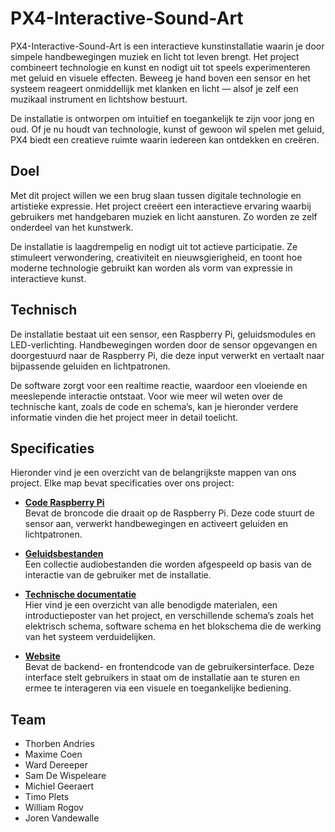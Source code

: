 # PX4-Interactive-Sound-Art

PX4-Interactive-Sound-Art is een interactieve kunstinstallatie waarin je door simpele handbewegingen muziek en licht tot leven brengt. Het project combineert technologie en kunst en nodigt uit tot speels experimenteren met geluid en visuele effecten. Beweeg je hand boven een sensor en het systeem reageert onmiddellijk met klanken en licht — alsof je zelf een muzikaal instrument en lichtshow bestuurt.

De installatie is ontworpen om intuïtief en toegankelijk te zijn voor jong en oud. Of je nu houdt van technologie, kunst of gewoon wil spelen met geluid, PX4 biedt een creatieve ruimte waarin iedereen kan ontdekken en creëren.

## Doel

Met dit project willen we een brug slaan tussen digitale technologie en artistieke expressie. Het project creëert een interactieve ervaring waarbij gebruikers met handgebaren muziek en licht aansturen. Zo worden ze zelf onderdeel van het kunstwerk.

De installatie is laagdrempelig en nodigt uit tot actieve participatie. Ze stimuleert verwondering, creativiteit en nieuwsgierigheid, en toont hoe moderne technologie gebruikt kan worden als vorm van expressie in interactieve kunst.

## Technisch

De installatie bestaat uit een sensor, een Raspberry Pi, geluidsmodules en LED-verlichting. Handbewegingen worden door de sensor opgevangen en doorgestuurd naar de Raspberry Pi, die deze input verwerkt en vertaalt naar bijpassende geluiden en lichtpatronen.

De software zorgt voor een realtime reactie, waardoor een vloeiende en meeslepende interactie ontstaat. Voor wie meer wil weten over de technische kant, zoals de code en schema’s, kan je hieronder verdere informatie vinden die het project meer in detail toelicht.

## Specificaties

Hieronder vind je een overzicht van de belangrijkste mappen van ons project. Elke map bevat specificaties over ons project:

- **[Code Raspberry Pi](/Code_Raspberry_Pi)**  
  Bevat de broncode die draait op de Raspberry Pi. Deze code stuurt de sensor aan, verwerkt handbewegingen en activeert geluiden en lichtpatronen.

- **[Geluidsbestanden](/Geluidsbestanden)**  
  Een collectie audiobestanden die worden afgespeeld op basis van de interactie van de gebruiker met de installatie.

- **[Technische documentatie](/Technische_documentatie)**  
  Hier vind je een overzicht van alle benodigde materialen, een introductieposter van het project, en verschillende schema’s zoals het elektrisch schema, software schema en het blokschema die de werking van het systeem verduidelijken.

- **[Website](/website)**  
  Bevat de backend- en frontendcode van de gebruikersinterface. Deze interface stelt gebruikers in staat om de installatie aan te sturen en ermee te interageren via een visuele en toegankelijke bediening.


## Team

- Thorben Andries
- Maxime Coen
- Ward Dereeper
- Sam De Wispeleare
- Michiel Geeraert
- Timo Plets
- William Rogov
- Joren Vandewalle



